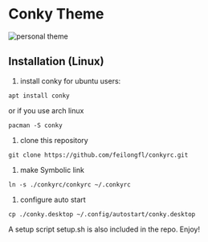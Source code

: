 # Conky Theme
![personal theme](https://raw.github.com/Martikos/conkyrc/master/conky.jpg)

## Installation (Linux)
1. install conky
for ubuntu users:
```
apt install conky
```
or if you use arch linux
```
pacman -S conky
```

1. clone this repository
```
git clone https://github.com/feilongfl/conkyrc.git
```

1. make Symbolic link
```
ln -s ./conkyrc/conkyrc ~/.conkyrc
```

1. configure auto start
```
cp ./conky.desktop ~/.config/autostart/conky.desktop
```

A setup script setup.sh is also included in the repo. Enjoy!

